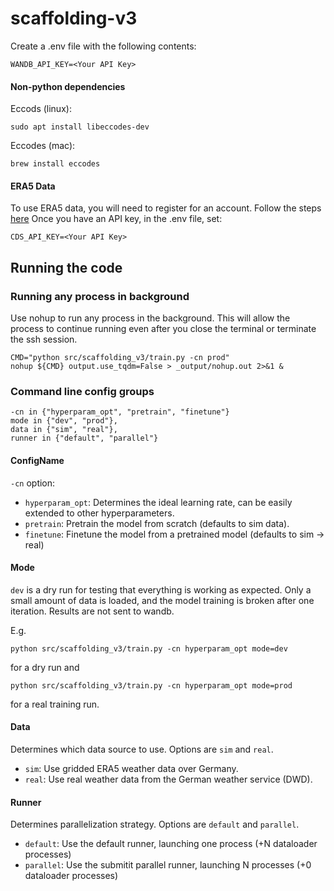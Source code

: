 # scaffolding-v3

Create a .env file with the following contents:

```
WANDB_API_KEY=<Your API Key>
```

#### Non-python dependencies
Eccods (linux):
```
sudo apt install libeccodes-dev
```

Eccodes (mac):
```
brew install eccodes
```

#### ERA5 Data
To use ERA5 data, you will need to register for an account. Follow the steps [here](https://cds.climate.copernicus.eu/api-how-to#use-the-cds-api-client-for-data-access)
Once you have an API key, in the .env file, set:

```
CDS_API_KEY=<Your API Key>
```

## Running the code

### Running any process in background

Use nohup to run any process in the background.
This will allow the process to continue running even after you close the terminal
or terminate the ssh session.
```
CMD="python src/scaffolding_v3/train.py -cn prod"
nohup ${CMD} output.use_tqdm=False > _output/nohup.out 2>&1 &
```

### Command line config groups
```
-cn in {"hyperparam_opt", "pretrain", "finetune"}
mode in {"dev", "prod"},
data in {"sim", "real"},
runner in {"default", "parallel"}
```

#### ConfigName
`-cn` option:
 - `hyperparam_opt`: Determines the ideal learning rate, can be easily extended to other hyperparameters.
 - `pretrain`: Pretrain the model from scratch (defaults to sim data).
 - `finetune`: Finetune the model from a pretrained model (defaults to sim -> real)

#### Mode
`dev` is a dry run for testing that everything is working as expected. Only a small amount of data is loaded, and the model training is broken after one iteration. Results are not sent to wandb.

E.g.
```
python src/scaffolding_v3/train.py -cn hyperparam_opt mode=dev
```

for a dry run and
```
python src/scaffolding_v3/train.py -cn hyperparam_opt mode=prod
```
for a real training run.

#### Data
Determines which data source to use. Options are `sim` and `real`.
 - `sim`: Use gridded ERA5 weather data over Germany.
 - `real`: Use real weather data from the German weather service (DWD).

#### Runner
Determines parallelization strategy. Options are `default` and `parallel`.
 - `default`: Use the default runner, launching one process (+N dataloader processes)
 - `parallel`: Use the submitit parallel runner, launching N processes (+0 dataloader processes)
